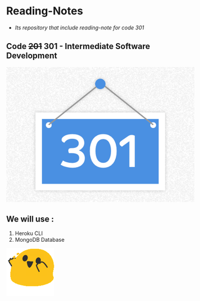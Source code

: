 # Reading-Notes

- *Its repository that include reading-note for code 301*

## Code ~~201~~ 301 - Intermediate Software Development

![img](./301-redirect-seo.png)

## We will use :

1. Heroku CLI
2. MongoDB Database

![img](./4007_hype.png)
